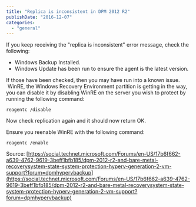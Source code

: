 ```yaml
---
title: "Replica is inconsistent in DPM 2012 R2"
publishDate: "2016-12-07"
categories: 
  - "general"
---
```


If you keep receiving the "replica is inconsistent" error message, check the following:

- Windows Backup Installed.
- Windows Update has been run to ensure the agent is the latest version.

If those have been checked, then you may have run into a known issue.  WinRE, the Windows Recovery Environment partition is getting in the way, you can disable it by disabling WinRE on the server you wish to protect by running the following command:

```plaintext
reagentc /disable
```

Now check replication again and it should now return OK.

Ensure you reenable WinRE with the following command:

```plaintext
reagentc /enable
```

Source: [https://social.technet.microsoft.com/Forums/en-US/17b6f662-a639-4762-9619-3beff1bfb185/dpm-2012-r2-and-bare-metal-recoverysystem-state-system-protection-hyperv-generation-2-vm-support?forum=dpmhypervbackup](https://social.technet.microsoft.com/Forums/en-US/17b6f662-a639-4762-9619-3beff1bfb185/dpm-2012-r2-and-bare-metal-recoverysystem-state-system-protection-hyperv-generation-2-vm-support?forum=dpmhypervbackup)
